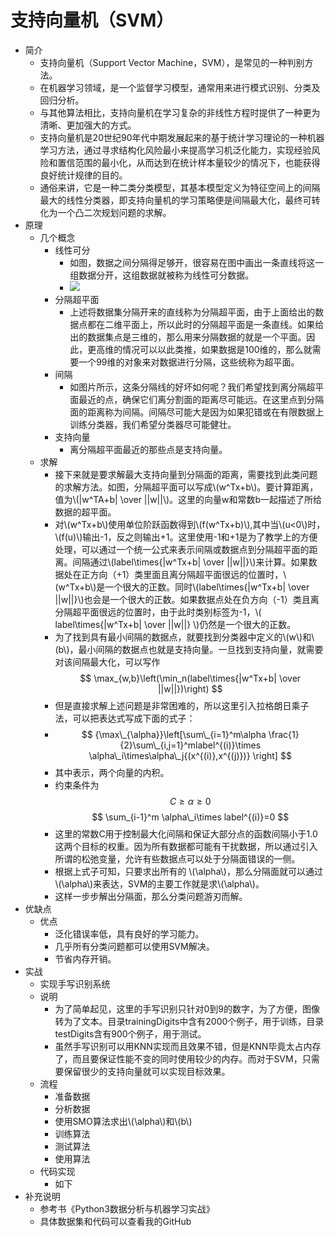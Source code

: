 # 支持向量机（SVM）
- 简介
	- 支持向量机（Support Vector Machine，SVM），是常见的一种判别方法。
	- 在机器学习领域，是一个监督学习模型，通常用来进行模式识别、分类及回归分析。
	- 与其他算法相比，支持向量机在学习复杂的非线性方程时提供了一种更为清晰、更加强大的方式。
	- 支持向量机是20世纪90年代中期发展起来的基于统计学习理论的一种机器学习方法，通过寻求结构化风险最小来提高学习机泛化能力，实现经验风险和置信范围的最小化，从而达到在统计样本量较少的情况下，也能获得良好统计规律的目的。
	- 通俗来讲，它是一种二类分类模型，其基本模型定义为特征空间上的间隔最大的线性分类器，即支持向量机的学习策略便是间隔最大化，最终可转化为一个凸二次规划问题的求解。
- 原理
	- 几个概念
		- 线性可分
			- 如图，数据之间分隔得足够开，很容易在图中画出一条直线将这一组数据分开，这组数据就被称为线性可分数据。
			- ![](https://img-blog.csdnimg.cn/20190125122836810.png?x-oss-process=image/watermark,type_ZmFuZ3poZW5naGVpdGk,shadow_10,text_aHR0cHM6Ly9ibG9nLmNzZG4ubmV0L3pob3VjaGVuMTk5OA==,size_16,color_FFFFFF,t_70)
		- 分隔超平面
			- 上述将数据集分隔开来的直线称为分隔超平面，由于上面给出的数据点都在二维平面上，所以此时的分隔超平面是一条直线。如果给出的数据集点是三维的，那么用来分隔数据的就是一个平面。因此，更高维的情况可以以此类推，如果数据是100维的，那么就需要一个99维的对象来对数据进行分隔，这些统称为超平面。
		- 间隔
			- 如图片所示，这条分隔线的好坏如何呢？我们希望找到离分隔超平面最近的点，确保它们离分割面的距离尽可能远。在这里点到分隔面的距离称为间隔。间隔尽可能大是因为如果犯错或在有限数据上训练分类器，我们希望分类器尽可能健壮。
		- 支持向量
			- 离分隔超平面最近的那些点是支持向量。
	- 求解
		- 接下来就是要求解最大支持向量到分隔面的距离，需要找到此类问题的求解方法。如图，分隔超平面可以写成\\(w^Tx+b\\)。要计算距离，值为\\(|w^TA+b| \over ||w||\\)。这里的向量w和常数b一起描述了所给数据的超平面。
		- 对\\(w^Tx+b\\)使用单位阶跃函数得到\\(f(w^Tx+b)\\),其中当\\(u<0\\)时，\\(f(u)\\)输出-1，反之则输出+1。这里使用-1和+1是为了教学上的方便处理，可以通过一个统一公式来表示间隔或数据点到分隔超平面的距离。间隔通过\\(label\times{|w^Tx+b| \over ||w||}\\)来计算。如果数据处在正方向（+1）类里面且离分隔超平面很远的位置时，\\(w^Tx+b\\)是一个很大的正数。同时\\(label\times{|w^Tx+b| \over ||w||}\\)也会是一个很大的正数。如果数据点处在负方向（-1）类且离分隔超平面很远的位置时，由于此时类别标签为-1，\\( label\times{|w^Tx+b| \over ||w||} \\)仍然是一个很大的正数。
		- 为了找到具有最小间隔的数据点，就要找到分类器中定义的\\(w\\)和\\(b\\)，最小间隔的数据点也就是支持向量。一旦找到支持向量，就需要对该间隔最大化，可以写作$$ \max_{w,b}\left(\min_n(label\times{|w^Tx+b| \over ||w||})\right) $$
		- 但是直接求解上述问题是非常困难的，所以这里引入拉格朗日乘子法，可以把表达式写成下面的式子：
		- $$ {\max\_{\alpha}}\left[\sum\_{i=1}^m\alpha \frac{1}{2}\sum\_{i,j=1}^mlabel^{(i)}\times \alpha\_i\times\alpha\_j{(x^{(i)},x^{(j)})} \right] $$
		- 其中表示，两个向量的内积。
		- 约束条件为$$ C\geq\alpha\geq0 $$ $$ \sum_{i-1}^m \alpha\_i\times label^{(i)}=0 $$
		- 这里的常数C用于控制最大化间隔和保证大部分点的函数间隔小于1.0这两个目标的权重。因为所有数据都可能有干扰数据，所以通过引入所谓的松弛变量，允许有些数据点可以处于分隔面错误的一侧。
		- 根据上式子可知，只要求出所有的 \\(\alpha\\)，那么分隔面就可以通过\\(\alpha\\)来表达，SVM的主要工作就是求\\(\alpha\\)。
		- 这样一步步解出分隔面，那么分类问题游刃而解。
- 优缺点
	- 优点
		- 泛化错误率低，具有良好的学习能力。
		- 几乎所有分类问题都可以使用SVM解决。
		- 节省内存开销。
- 实战
	- 实现手写识别系统
	- 说明
		- 为了简单起见，这里的手写识别只针对0到9的数字，为了方便，图像转为了文本。目录trainingDigits中含有2000个例子，用于训练，目录testDigits含有900个例子，用于测试。
		- 虽然手写识别可以用KNN实现而且效果不错，但是KNN毕竟太占内存了，而且要保证性能不变的同时使用较少的内存。而对于SVM，只需要保留很少的支持向量就可以实现目标效果。
	- 流程
		- 准备数据
		- 分析数据
		- 使用SMO算法求出\\(\alpha\\)和\\(b\\)
		- 训练算法
		- 测试算法
		- 使用算法
	- 代码实现
		- 如下
- 补充说明
	- 参考书《Python3数据分析与机器学习实战》
	- 具体数据集和代码可以查看我的GitHub
	